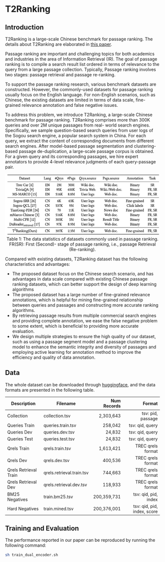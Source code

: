 # T2Ranking

## Introduction
T2Ranking is a large-scale Chinese benchmark for passage ranking. The details about T2Ranking are elaborated in [this paper](https://github.com/THUIR/T2Ranking).


Passage ranking are important and challenging topics for both academics and industries in the area of Information Retrieval (IR). The goal of passage ranking is to compile a search result list ordered in terms of relevance to the query from a large passage collection. Typically, Passage ranking involves two stages: passage retrieval and passage re-ranking. 

To support the passage ranking research, various benchmark datasets are constructed. However, the commonly-used datasets for passage ranking usually focus on the English language. For non-English scenarios, such as Chinese, the existing datasets are limited in terms of data scale, fine-grained relevance annotation and false negative issues.


To address this problem, we introduce T2Ranking, a large-scale Chinese benchmark for passage ranking. T2Ranking comprises more than 300K queries and over 2M unique passages from real- world search engines. Specifically, we sample question-based search queries from user logs of the Sogou search engine, a popular search system in China. For each query, we extract the content of corresponding documents from different search engines. After model-based passage segmentation and clustering-based passage de-duplication, a large-scale passage corpus is obtained. For a given query and its corresponding passages, we hire expert annotators to provide 4-level relevance judgments of each query-passage pair. 


<div align=center><img width="600" height="200" src="pic/stat.png"/></div>
<div align=center>Table 1: The data statistics of datasets commonly used in passage ranking. FR(SR): First (Second)- stage of passage ranking, i.e., passage Retrieval (Re-ranking).</div>



Compared with existing datasets, T2Ranking dataset has the following characteristics and advantages:
* The proposed dataset focus on the Chinese search scenario, and has advantages in data scale compared with existing Chinese passage ranking datasets, which can better support the design of deep learning algorithms
* The proposed dataset has a large number of fine-grained relevance annotations, which is helpful for mining fine-grained relationship between queries and passages and constructing more accurate ranking algorithms.
* By retrieving passage results from multiple commercial search engines and providing complete annotation, we ease the false negative problem to some extent, which is beneficial to providing more accurate evaluation.
* We design multiple strategies to ensure the high quality of our dataset, such as using a passage segment model and a passage clustering model to enhance the semantic integrity and diversity of passages and employing active learning for annotation method to improve the efficiency and quality of data annotation.

## Data
The whole dataset can be downloaded through [huggingface](https://huggingface.co/datasets/THUIR/T2Ranking), and the data formats are presented in the following table.

<div class="center">

| Description| Filename|Num Records|Format|
|-------------------------------------------------------|-------------------------------------------------------------------------------------------------------------------------|----------:|-----------------------------------:|
| Collection                                | collection.tsv                             |                           2,303,643  | tsv: pid, passage |
| Queries     Train                          | queries.train.tsv                                 |                  258,042  | tsv: qid, query |
| Queries     Dev                          | queries.dev.tsv                                 |                 24,832  | tsv: qid, query |
| Queries     Test                          | queries.test.tsv                                 |                24,832  | tsv: qid, query |
| Qrels Train                               | qrels.train.tsv                                 |             1,613,421  | TREC qrels format |
| Qrels Dev                                 | qrels.dev.tsv                                    |      400,536    | TREC qrels format |
| Qrels Retrieval Train                               | qrels.retrieval.train.tsv                                |            744,663  | TREC qrels format |
| Qrels Retrieval Dev                               | qrels.retrieval.dev.tsv                                |            118,933  | TREC qrels format |
|  BM25 Negatives                               | train.bm25.tsv                                |            200,359,731  | tsv: qid, pid, index |
|  Hard Negatives                               | train.mined.tsv                                |            200,376,001  | tsv: qid, pid, index, score |

</div>


## Training and Evaluation
The performance reported in our paper can be reproduced by running the following command:

```bash
sh train_dual_encoder.sh
```

